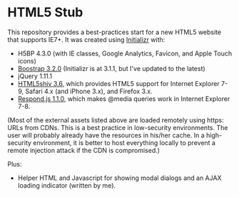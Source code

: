 HTML5 Stub
==========

This repository provides a best-practices start for a new HTML5 website that supports IE7+. It was created using [Initializr](http://www.initializr.com/) with:

* H5BP 4.3.0 (with IE classes, Google Analytics, Favicon, and Apple Touch icons)
* [Boostrap 3.2.0](http://getbootstrap.com/) (Initializr is at 3.1.1, but I've updated to the latest)
* jQuery 1.11.1
* [HTML5shiv 3.6](https://github.com/aFarkas/html5shiv), which provides HTML5 support for Internet Explorer 7-9, Safari 4.x (and iPhone 3.x), and Firefox 3.x.
* [Respond.js 1.1.0](https://github.com/scottjehl/Respond#readme), which makes @media queries work in Internet Explorer 7-8.

(Most of the external assets listed above are loaded remotely using https: URLs from CDNs. This is a best practice in low-security environments. The user will probably already have the resources in his/her cache. In a high-security environment, it is better to host everything locally to prevent a remote injection attack if the CDN is compromised.)

Plus:

* Helper HTML and Javascript for showing modal dialogs and an AJAX loading indicator (written by me).



